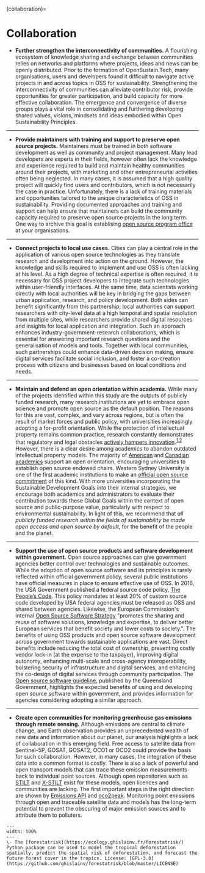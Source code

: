 (collaboration)=
# Collaboration

- **Further strengthen the interconnectivity of communities.** A flourishing ecosystem of knowledge sharing and exchange between communities relies on networks and platforms where projects, ideas and news can be openly distributed. Prior to the formation of OpenSustain.Tech, many organisations, users and developers found it difficult to navigate active projects in and across topics in OSS for sustainability. Strengthening the interconnectivity of communities can alleviate contributor risk, provide opportunities for greater participation, and build capacity for more effective collaboration. The emergence and convergence of diverse groups plays a vital role in consolidating and furthering developing shared values, visions, mindsets and ideas embodied within Open Sustainability Principles.

---

- **Provide maintainers with training and support to preserve open source projects.** Maintainers must be trained in both software development as well as community and project management. Many lead developers are experts in their fields, however often lack the knowledge and experience required to build and maintain healthy communities around their projects, with marketing and other entrepreneurial activities often being neglected. In many cases, it is assumed that a high quality project will quickly find users and contributors, which is not necessarily the case in practice. Unfortunately, there is a lack of training materials and opportunities tailored to the unique characteristics of OSS in sustainability. Providing documented approaches and training and support can help ensure that maintainers can build the community capacity required to preserve open source projects in the long term. One way to archive this goal is establising [open source program office](https://www.linuxfoundation.org/resources/open-source-guides/creating-an-open-source-program) at your organisations. 

---

- **Connect projects to local use cases.** Cities can play a central role in the application of various open source technologies as they translate research and development into action on the ground. However, the knowledge and skills required to implement and use OSS is often lacking at his level. As a high degree of technical expertise is often required, it is necessary for OSS project developers to integrate such technologies within user-friendly interfaces. At the same time, data scientists working directly with local authorities will be key in bridging the gaps between urban application, research, and policy development. Both sides can benefit significantly from this partnership; local authorities can support researchers with city-level data at a high temporal and spatial resolution from multiple sites, while researchers provide shared digital resources and insights for local application and integration. Such an approach enhances industry-government-research collaborations, which is essential for answering important research questions and the generalisation of models and tools. Together with local communities, such partnerships could enhance data-driven decision making, ensure digital services facilitate social inclusion, and foster a co-creation process with citizens and businesses based on local conditions and needs.

---

- **Maintain and defend an open orientation within academia.** While many of the projects identified within this study are the outputs of publicly funded research, many research institutions are yet to embrace open science and promote open source as the default position. The reasons for this are vast, complex, and vary across regions, but is often the result of market forces and public policy, with universities increasingly adopting a for-profit orientation. While the protection of intellectual property remains common practice, research constantly demonstrates that regulatory and legal obstacles [actively hampers innovation](https://jost.syr.edu/wp-content/uploads/6_Azzarelli-SSTLR-Vol.-21-Fall-2009-FINAL.pdf).<sup><a href="https://doi.org/10.1093/icc/dtm016">1</a>,<a href="https://doi.org/10.2202/1555-5879.1438">2</a></sup> However, there is a clear desire among academics to abandon outdated intellectual property models. The majority of [American](https://doi.org/10.1007/s43545-022-00524-3) and [Canadian academics](https://doi.org/10.1080/2331186X.2022.2122255) support an open orientation, encouraging universities to establish open source endowed chairs. Western Sydney University is one of the first academic institutions to make an [official open source commitment](https://theconversation.com/why-we-need-open-source-science-innovation-not-patents-and-paywalls-192484) of this kind. With more universities incorporating the Sustainable Development Goals into their internal strategies, we encourage both academics and administrators to evaluate their contribution towards these Global Goals within the context of open source and public-purpose value, particularly with respect to environmental sustainability. In light of this, we recommend that _all publicly funded research within the fields of sustainability be made open access and open source by default_, for the benefit of the people and the planet.

---

- **Support the use of open source products and software development within government.** Open source approaches can give government agencies better control over technologies and sustainable outcomes. While the adoption of open source software and its principles is rarely reflected within official government policy, several public institutions have official measures in place to ensure effective use of OSS. In 2016, the USA Government published a federal source code policy, [The People’s Code](https://www.cio.gov/2016/08/11/peoples-code.html). This policy mandates at least 20% of custom source code developed by USA federal agencies must be released as OSS and shared between agencies. Likewise, the European Commission's internal [Open Source Software Strategy](https://ec.europa.eu/commission/presscorner/detail/en/ip_21_6649) "promotes the sharing and reuse of software solutions, knowledge and expertise, to deliver better European services that benefit society and lower costs to society.". The benefits of using OSS products and open source software development across government towards sustainable applications are vast. Direct benefits include reducing the total cost of ownership, preventing costly vendor lock-in (at the expense to the taxpayer), improving digital autonomy, enhancing multi-scale and cross-agency interoperability, bolstering security of infrastructure and digital services, and enhancing the co-design of digital services through community participation. The [Open source software guideline](https://www.forgov.qld.gov.au/information-and-communication-technology/qgea-policies-standards-and-guidelines/open-source-software-guideline), published by the Queensland Government, highlights the expected benefits of using and developing open source software within government, and provides information for agencies considering adopting a similar approach.

---

- **Create open communities for monitoring greenhouse gas emissions through remote sensing.** Although emissions are central to climate change, and Earth observation provides an unprecedented wealth of new data and information about our planet, our analysis highlights a lack of collaboration in this emerging field. Free access to satellite data from Sentinel-5P, GOSAT, GOSAT2, OCO1 or OCO2 could provide the basis for such collaboration. However, in many cases, the integration of these data into a common format is costly. There is also a lack of powerful and open transport models that can trace these emission measurements back to individual point sources. Although open repositories such as [STILT](https://github.com/uataq/stilt) and [X-STILT](https://github.com/uataq/X-STILT) exist for these models, open licences and communities are lacking. The first important steps in the right direction are shown by [Emissions API](https://github.com/emissions-api/emissions-api) and [oco2peak](https://github.com/dataforgoodfr/batch7_satellite_ges). Monitoring point emissions through open and traceable satellite data and models has the long-term potential to prevent the obscuring of major emission sources and to attribute them to polluters.

 ```{figure} ../images/forestatrisk.png
---
width: 100%
---
\- The [forestatrisk](https://ecology.ghislainv.fr/forestatrisk/) Python package can be used to model the tropical deforestation spatially, predict the spatial risk of deforestation, and forecast the future forest cover in the tropics. License: [GPL-3.0](https://github.com/ghislainv/forestatrisk/blob/master/LICENSE)
 ```
